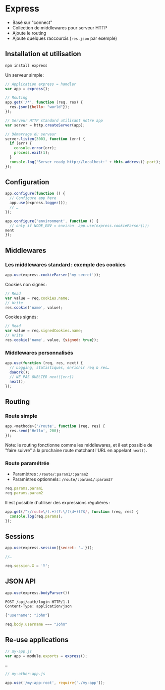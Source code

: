 Express
=======

* Basé sur "connect"
 * Collection de middlewares pour serveur HTTP
* Ajoute le routing
* Ajoute quelques raccourcis (`res.json` par exemple)

Installation et utilisation
---------------------------

```sh
npm install express
```

Un serveur simple :

```javascript
// Application express = handler
var app = express();

// Routing
app.get('/*', function (req, res) {
  res.json({hello: "world"});
});

// Serveur HTTP standard utilisant notre app
var server = http.createServer(app);

// Démarrage du serveur
server.listen(3003, function (err) {
  if (err) {
    console.error(err);
    process.exit(1);
  }
  console.log('Server ready http://localhost:' + this.address().port);
});
```

Configuration
-------------

```javascript
app.configure(function () {
  // Configure app here
  app.use(express.logger());
  // …
});

app.configure('environment', function () {
  // only if NODE_ENV = environ  app.use(express.cookieParser());
ment
});
```

Middlewares
-----------

### Les middlewares standard : exemple des cookies

```javascript
app.use(express.cookieParser('my secret'));
```

Cookies non signés :

```javascript
// Read
var value = req.cookies.name;
// Write
res.cookie('name', value);
```

Cookies signés :

```javascript
// Read
var value = req.signedCookies.name;
// Write
res.cookie('name', value, {signed: true});
```

### Middlewares personnalisés

```javascript
app.use(function (req, res, next) {
  // Logging, statistiques, enrichir req & res…
  doWork();
  // NE PAS OUBLIER next([err])
  next();
});
```

Routing
-------

### Route simple

```javascript
app.<methode>('/route', function (req, res) {
  res.send('Hello', 200);
});
```

Note: le routing fonctionne comme les middlewares, et il est possible de "faire suivre" à la prochaine route matchant l'URL en appelant `next()`.

### Route paramétrée

* Paramètres : `/route/:param1/:param2`
* Paramètres optionnels : `/route/:param1/:param2?`

```javascript
req.params.param1
req.params.param2
```

Il est possible d'utiliser des expressions régulières :

```javascript
app.get(/^\/route\/(.+)(?:\/(\d+))?$/, function (req, res) {
  console.log(req.params);
});
```

Sessions
--------

```javascript
app.use(express.session({secret: '…'}));

//…

req.session.X = 'Y';
```

JSON API
--------

```javascript
app.use(express.bodyParser())
```

```sh
POST /api/auth/login HTTP/1.1
Content-Type: application/json

{"username": "John"}
```

```javascript
req.body.username === "John"
```

Re-use applications
-------------------

```javascript
// my-app.js
var app = module.exports = express();

…
```

```javascript
// my-other-app.js

app.use('/my-app-root', require('./my-app'));
```
